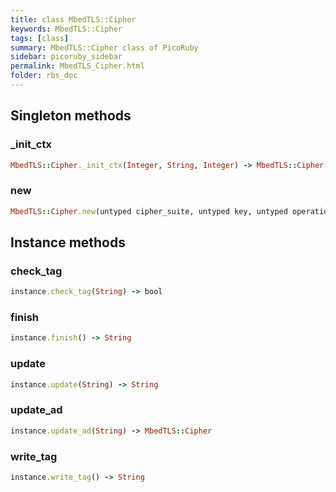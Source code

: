 ```yaml
---
title: class MbedTLS::Cipher
keywords: MbedTLS::Cipher
tags: [class]
summary: MbedTLS::Cipher class of PicoRuby
sidebar: picoruby_sidebar
permalink: MbedTLS_Cipher.html
folder: rbs_doc
---
```

## Singleton methods
### _init_ctx

```ruby
MbedTLS::Cipher._init_ctx(Integer, String, Integer) -> MbedTLS::Cipher
```
### new

```ruby
MbedTLS::Cipher.new(untyped cipher_suite, untyped key, untyped operation) -> MbedTLS::Cipher
```
## Instance methods
### check_tag

```ruby
instance.check_tag(String) -> bool
```
### finish

```ruby
instance.finish() -> String
```
### update

```ruby
instance.update(String) -> String
```
### update_ad

```ruby
instance.update_ad(String) -> MbedTLS::Cipher
```
### write_tag

```ruby
instance.write_tag() -> String
```
